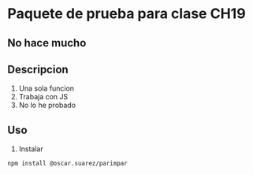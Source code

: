 # Paquete de prueba para clase CH19

## No hace mucho

## Descripcion

1. Una sola funcion
2. Trabaja con JS
3. No lo he probado

## Uso

1. Instalar

```
npm install @oscar.suarez/parimpar
```
